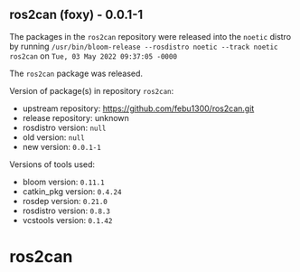 ## ros2can (foxy) - 0.0.1-1

The packages in the `ros2can` repository were released into the `noetic` distro by running `/usr/bin/bloom-release --rosdistro noetic --track noetic ros2can` on `Tue, 03 May 2022 09:37:05 -0000`

The `ros2can` package was released.

Version of package(s) in repository `ros2can`:

- upstream repository: https://github.com/febu1300/ros2can.git
- release repository: unknown
- rosdistro version: `null`
- old version: `null`
- new version: `0.0.1-1`

Versions of tools used:

- bloom version: `0.11.1`
- catkin_pkg version: `0.4.24`
- rosdep version: `0.21.0`
- rosdistro version: `0.8.3`
- vcstools version: `0.1.42`


# ros2can
